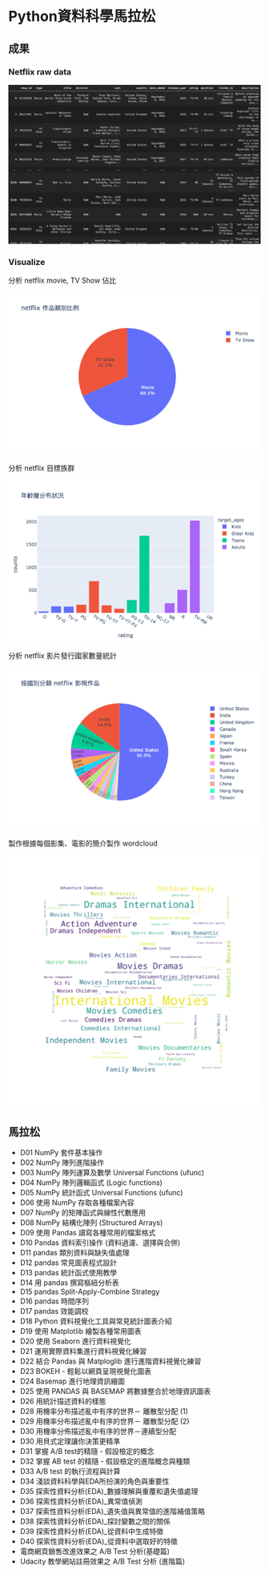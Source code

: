 # Python資料科學馬拉松

## 成果

### Netflix raw data

![raw](https://github.com/qaws5503/data_science/blob/main/project/netflix/picture/raw_data.png)

### Visualize

分析 netflix movie, TV Show 佔比

![category](https://github.com/qaws5503/data_science/blob/main/project/netflix/picture/category_pie.png)

分析 netflix 目標族群

![ages](https://github.com/qaws5503/data_science/blob/main/project/netflix/picture/ages.png)

分析 netflix 影片發行國家數量統計

![pie](https://github.com/qaws5503/data_science/blob/main/project/netflix/picture/pie.png)

製作根據每個影集、電影的簡介製作 wordcloud

![wordcloud](https://github.com/qaws5503/data_science/blob/main/project/netflix/picture/wordcloud.png)

## 馬拉松
 
* D01 NumPy 套件基本操作
* D02 NumPy 陣列進階操作
* D03 NumPy 陣列運算及數學  Universal Functions (ufunc)
* D04 NumPy 陣列邏輯函式 (Logic functions)
* D05 NumPy 統計函式  Universal Functions (ufunc)
* D06 使用 NumPy 存取各種檔案內容
* D07 NumPy 的矩陣函式與線性代數應用
* D08 NumPy 結構化陣列 (Structured Arrays)
* D09 使用 Pandas 讀寫各種常用的檔案格式
* D10 Pandas 資料索引操作 (資料過濾、選擇與合併)
* D11 pandas 類別資料與缺失值處理
* D12 pandas 常見圖表程式設計
* D13 pandas 統計函式使用教學
* D14 用 pandas 撰寫樞紐分析表
* D15 pandas Split-Apply-Combine Strategy
* D16 pandas 時間序列
* D17 pandas 效能調校
* D18 Python 資料視覺化工具與常見統計圖表介紹
* D19 使用 Matplotlib 繪製各種常用圖表
* D20 使用 Seaborn 進行資料視覺化
* D21 運用實際資料集進行資料視覺化練習
* D22 結合 Pandas 與 Matploglib 進行進階資料視覺化練習
* D23 BOKEH - 輕鬆以網頁呈現視覺化圖表
* D24 Basemap 進行地理資訊繪圖
* D25 使用 PANDAS 與 BASEMAP 將數據整合於地理資訊圖表
* D26 用統計描述資料的樣態
* D28 用機率分布描述亂中有序的世界－ 離散型分配 (1)
* D29 用機率分布描述亂中有序的世界－ 離散型分配 (2)
* D30 用機率分佈描述亂中有序的世界－連續型分配
* D30 用貝式定理讓你決策更精準
* D31 掌握 A/B test的精隨 - 假設檢定的概念
* D32 掌握 AB test 的精隨 - 假設檢定的進階概念與種類
* D33 A/B test 的執行流程與計算
* D34 淺談資料科學與EDA所扮演的角色與重要性
* D35 探索性資料分析(EDA)_數據理解與重覆和遺失值處理
* D36 探索性資料分析(EDA)_異常值偵測
* D37 探索性資料分析(EDA)_遺失值與異常值的進階補值策略
* D38 探索性資料分析(EDA)_探討變數之間的關係
* D39 探索性資料分析(EDA)_從資料中生成特徵
* D40 探索性資料分析(EDA)_從資料中選取好的特徵
* 電商網頁銷售改進效果之 A/B Test 分析(基礎篇)
* Udacity 教學網站註冊效果之 A/B Test 分析 (進階篇)
